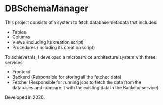 # DBSchemaManager 

This project consists of a system to fetch database metadata that includes:
- Tables
- Columns
- Views (including its creation script)
- Procedures (including its creation script)

To achieve this, I developed a microservice architecture system with three services:
- Frontend
- Backend (Responsible for storing all the fetched data)
- Fetcher (Responsible for running jobs to fetch the data from the databases and compare it with the existing data in the Backend service)

Developed in 2020.
